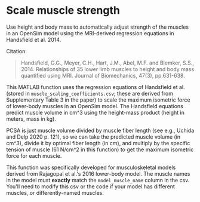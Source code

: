# Scale muscle strength

Use height and body mass to automatically adjust strength of the muscles in an OpenSim model using the MRI-derived regression equations in Handsfield et al. 2014.

Citation: 
>Handsfield, G.G., Meyer, C.H., Hart, J.M., Abel, M.F. and Blemker, S.S., 2014. Relationships of 35 lower limb muscles to height and body mass quantified using MRI. Journal of Biomechanics, 
47(3), pp.631-638.
 
This MATLAB function uses the regression equations of Handsfield et al. (stored in `muscle_scaling_coefficients.csv`; these are derived from Supplementary Table 3 in the paper) to scale the maximum isometric force of lower-body muscles in an OpenSim model.  The Handsfield equations predict muscle volume in cm^3 using the height-mass product (height in meters, mass in kg).  

PCSA is just muscle volume divided by muscle fiber length (see e.g., Uchida and Delp 2020 p. 121), so we can take the predicted muscle volume (in cm^3), divide it by optimal fiber length (in cm), and multiply by the specific tension of muscle (61 N/cm^2 in this function) to get the maximum isometric force for each muscle.  

This function was specifically developed for musculoskeletal models derived from Rajagopal et al.'s 2016 lower-body model. The muscle names in the model must **exactly** match the `model_muscle_name` column in the csv. You'll need to modify this csv or the code if your model has different muscles, or differently-named muscles. 